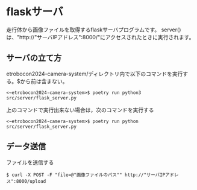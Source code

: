# flaskサーバ
走行体から画像ファイルを取得するflaskサーバプログラムです。
server()は、"http://"サーバIPアドレス":8000/"にアクセスされたときに実行されます。

## サーバの立て方

etrobocon2024-camera-system/ディレクトリ内で以下のコマンドを実行する。$から前は含まない。
```
<~etrobocon2024-camera-system>$ poetry run python3 src/server/flask_server.py
```
上のコマンドで実行出来ない場合は，次のコマンドを実行する
```
<~etrobocon2024-camera-system>$ poetry run python src/server/flask_server.py
```

## データ送信
ファイルを送信する
```
$ curl -X POST -F "file=@"画像ファイルのパス"" http://"サーバIPアドレス":8000/upload
```